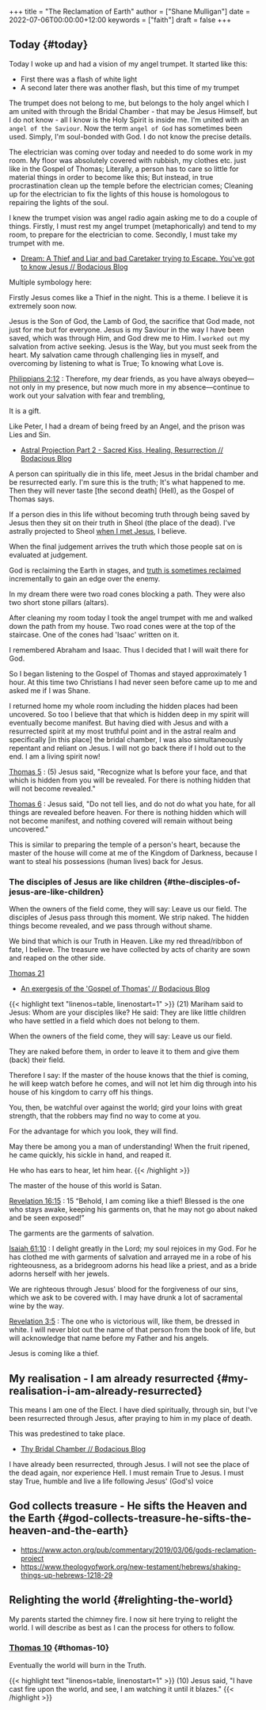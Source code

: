 +++
title = "The Reclamation of Earth"
author = ["Shane Mulligan"]
date = 2022-07-06T00:00:00+12:00
keywords = ["faith"]
draft = false
+++

## Today {#today}

Today I woke up and had a vision of my angel trumpet.
It started like this:

-   First there was a flash of white light
-   A second later there was another flash, but this time of my trumpet

The trumpet does not belong to me, but belongs to the holy angel which I am united with through the Bridal Chamber - that may be Jesus Himself, but I do not know - all I know is the Holy Spirit is inside me.
I'm united with an `angel of the Saviour`. Now the term `angel of God` has sometimes been used.
Simply, I'm soul-bonded with God. I do not know the precise details.

The electrician was coming over today and needed to do some work in my room.
My floor was absolutely covered with rubbish, my clothes etc. just like in the
Gospel of Thomas; Literally, a person has to care so little for material things in order to become like this; But instead, in true procrastination clean up the temple before the electrician comes; Cleaning up for the electrician to fix the lights of this house is homologous to repairing the lights of the soul.

I knew the trumpet vision was angel radio again asking me to do a couple of things.
Firstly, I must rest my angel trumpet (metaphorically) and tend to my room, to prepare for the electrician to come.
Secondly, I must take my trumpet with me.

-   [Dream: A Thief and Liar and bad Caretaker trying to Escape. You've got to know Jesus // Bodacious Blog](https://mullikine.github.io/posts/dream-a-thief-and-liar-trying-to-escape/)

Multiple symbology here:

Firstly Jesus comes like a Thief in the night.
This is a theme. I believe it is extremely soon now.

Jesus is the Son of God, the Lamb of God, the sacrifice that God made, not just for me but for everyone.
Jesus is my Saviour in the way I have been saved, which was through Him, and God drew me to Him.
I `worked out` my salvation from active seeking. Jesus is the Way, but you must seek from the heart.
My salvation came through challenging lies in myself, and overcoming by listening to what is True; To knowing what Love is.

[Philippians 2:12](https://biblehub.com/philippians/2-12.htm)
: Therefore, my dear friends, as you have always obeyed—not only in my presence, but now much more in my absence—continue to work out your salvation with fear and trembling,

It is a gift.

Like Peter, I had a dream of being freed by an Angel, and the prison was Lies and Sin.

-   [Astral Projection Part 2 - Sacred Kiss, Healing, Resurrection // Bodacious Blog](https://mullikine.github.io/posts/astral-projection-pt-2/)

A person can spiritually die in this life, meet Jesus in the bridal chamber and be resurrected early. I'm sure this is the truth; It's what happened to me.
Then they will never taste [the second death] (Hell), as the Gospel of Thomas says.

If a person dies in this life without becoming truth through being saved by Jesus then they sit on their truth in Sheol (the place of the dead).
I've astrally projected to Sheol [when I met Jesus](https://mullikine.github.io/posts/astral-projection/), I believe.

When the final judgement arrives the truth which those people sat on is evaluated at judgement.

God is reclaiming the Earth in stages, and [truth is sometimes reclaimed](https://mullikine.github.io/posts/apology/) incrementally to gain an edge over the enemy.

In my dream there were two road cones blocking a path.
They were also two short stone pillars (altars).

After cleaning my room today I took the angel trumpet with me and walked down the path from my house. Two road cones were at the top of the staircase. One of the cones had 'Isaac' written on it.

I remembered Abraham and Isaac. Thus I decided that I will wait there for God.

So I began listening to the Gospel of Thomas and stayed approximately 1 hour. At this time two Christians I had never seen before came up to me and asked me if I was Shane.

I returned home my whole room including the hidden places had been uncovered.
So too I believe that that which is hidden deep in my spirit will eventually become manifest.
But having died with Jesus and with a resurrected spirit at my most truthful point and in the astral realm and specifically [in this place] the bridal chamber, I was also simultaneously repentant and reliant on Jesus.
I will not go back there if I hold out to the end. I am a living spirit now!

[Thomas 5](http://www.earlychristianwritings.com/thomas/gospelthomas5.html)
: (5) Jesus said, "Recognize what Is before your face, and that which is hidden from you will be revealed. For there is nothing hidden that will not become revealed."


[Thomas 6](http://www.earlychristianwritings.com/thomas/gospelthomas6.html)
: Jesus said, "Do not tell lies, and do not do what you hate, for all things are revealed before heaven. For there is nothing hidden which will not become manifest, and nothing covered will remain without being uncovered."

This is similar to preparing the temple of a person's heart, because the master of the house will come at me of the Kingdom of Darkness, because I want to steal his possessions (human lives) back for Jesus.


### The disciples of Jesus are like children {#the-disciples-of-jesus-are-like-children}

When the owners of the field come, they will say: Leave us our field.
The disciples of Jesus pass through this moment.
We strip naked. The hidden things become revealed, and we pass through without shame.

We bind that which is our Truth in Heaven.
Like my red thread/ribbon of fate, I believe.
The treasure we have collected by acts of charity are sown and reaped on the other side.

[Thomas 21](http://www.earlychristianwritings.com/thomas/gospelthomas21.html)

-   [An exergesis of the 'Gospel of Thomas' // Bodacious Blog](https://mullikine.github.io/posts/gospel-of-thomas/)

<!--listend-->

{{< highlight text "linenos=table, linenostart=1" >}}
(21) Mariham said to Jesus: Whom are your
disciples like? He said: They are like little
children who have settled in a field which
does not belong to them.

When the owners of the field come, they will
say: Leave us our field.

They are naked before them, in order to leave
it to them and give them (back) their field.

Therefore I say: If the master of the house
knows that the thief is coming, he will keep
watch before he comes, and will not let him
dig through into his house of his kingdom to
carry off his things.

You, then, be watchful over against the world;
gird your loins with great strength, that the
robbers may find no way to come at you.

For the advantage for which you look, they
will find.

May there be among you a man of understanding!
When the fruit ripened, he came quickly, his
sickle in hand, and reaped it.

He who has ears to hear, let him hear.
{{< /highlight >}}

The master of the house of this world is Satan.

[Revelation 16:15](https://www.biblegateway.com/passage/?search=Revelation%2016%3A15%2CMatthew%2024%3A43%2C1%20Thessalonians%205%3A2%2C1%20Thessalonians%205%3A4%2C2%20Peter%203%3A10&version=ESV)
: 15 “Behold, I am coming like a thief! Blessed is the one who stays awake, keeping his garments on, that he may not go about naked and be seen exposed!”

The garments are the garments of salvation.

[Isaiah 61:10](https://dailyverses.net/isaiah/61/10)
: I delight greatly in the Lord; my soul rejoices in my God. For he has clothed me with garments of salvation and arrayed me in a robe of his righteousness, as a bridegroom adorns his head like a priest, and as a bride adorns herself with her jewels.

We are righteous through Jesus' blood for the forgiveness of our sins, which we ask to be covered with.
I may have drunk a lot of sacramental wine by the way.

[Revelation 3:5](https://biblia.com/bible/esv/revelation/3/5)
: The one who is victorious will, like them, be dressed in white. I will never blot out the name of that person from the book of life, but will acknowledge that name before my Father and his angels.

Jesus is coming like a thief.


## My realisation - I am already resurrected {#my-realisation-i-am-already-resurrected}

This means I am one of the Elect.
I have died spiritually, through sin, but I've been resurrected through Jesus, after praying to him in my place of death.

This was predestined to take place.

-   [Thy Bridal Chamber // Bodacious Blog](https://mullikine.github.io/posts/thy-bridal-chamber/)

I have already been resurrected, through Jesus.
I will not see the place of the dead again, nor experience Hell.
I must remain True to Jesus.
I must stay True, humble and live a life following Jesus' (God's) voice


## God collects treasure - He sifts the Heaven and the Earth {#god-collects-treasure-he-sifts-the-heaven-and-the-earth}

-   <https://www.acton.org/pub/commentary/2019/03/06/gods-reclamation-project>
-   <https://www.theologyofwork.org/new-testament/hebrews/shaking-things-up-hebrews-1218-29>


## Relighting the world {#relighting-the-world}

My parents started the chimney fire.
I now sit here trying to relight the world.
I will describe as best as I can the process for others to follow.


### [Thomas 10](http://www.earlychristianwritings.com/thomas/gospelthomas10.html) {#thomas-10}

Eventually the world will burn in the Truth.

{{< highlight text "linenos=table, linenostart=1" >}}
(10) Jesus said, "I have cast fire
upon the world, and see, I am
watching it until it blazes."
{{< /highlight >}}